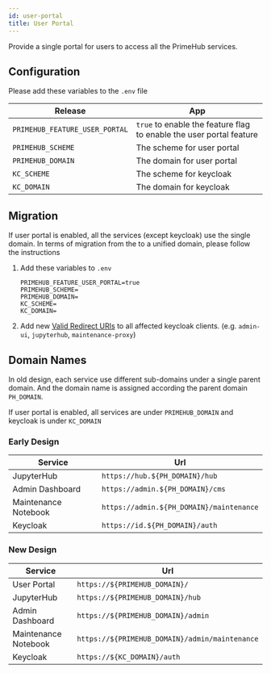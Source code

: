 ```yaml
---
id: user-portal
title: User Portal
---
```


Provide a single portal for users to access all the PrimeHub services.

## Configuration

Please add these variables to the `.env` file

Release |App
--- | ----- 
`PRIMEHUB_FEATURE_USER_PORTAL` | `true` to enable the feature flag to enable the user portal feature |
`PRIMEHUB_SCHEME` | The scheme for user portal
`PRIMEHUB_DOMAIN` | The domain for user portal
`KC_SCHEME` | The scheme for keycloak
`KC_DOMAIN` | The domain for keycloak

## Migration
If user portal is enabled, all the services (except keycloak) use the single domain. In terms of migration from the to a unified domain, please follow the instructions

1. Add these variables to `.env`

   ```
   PRIMEHUB_FEATURE_USER_PORTAL=true
   PRIMEHUB_SCHEME=
   PRIMEHUB_DOMAIN=
   KC_SCHEME=
   KC_DOMAIN=
   ```

1. Add new [Valid Redirect URIs](https://www.keycloak.org/docs/6.0/server_admin/index.html#oidc-clients) to all affected keycloak clients. (e.g. `admin-ui`, `jupyterhub`, `maintenance-proxy`)


## Domain Names

In old design, each service use different sub-domains under a single parent domain. And the domain name is assigned according the parent domain `PH_DOMAIN`. 

If user portal is enabled, all services are under `PRIMEHUB_DOMAIN` and keycloak is under `KC_DOMAIN`

### Early Design

Service | Url
--- | ---
JupyterHub | `https://hub.${PH_DOMAIN}/hub`
Admin Dashboard | `https://admin.${PH_DOMAIN}/cms`
Maintenance Notebook | `https://admin.${PH_DOMAIN}/maintenance`
Keycloak | `https://id.${PH_DOMAIN}/auth`


### New Design

Service | Url
--- | ---
User Portal | `https://${PRIMEHUB_DOMAIN}/`
JupyterHub | `https://${PRIMEHUB_DOMAIN}/hub`
Admin Dashboard | `https://${PRIMEHUB_DOMAIN}/admin`
Maintenance Notebook | `https://${PRIMEHUB_DOMAIN}/admin/maintenance`
Keycloak | `https://${KC_DOMAIN}/auth`


